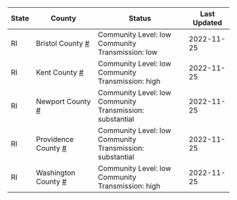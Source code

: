 State | County | Status | Last Updated
--- | --- | --- | --- 
RI | Bristol County <a href="#bristol_county">#</a> | <a name="bristol_county"></a>Community Level: low<br/>Community Transmission: low | 2022-11-25
RI | Kent County <a href="#kent_county">#</a> | <a name="kent_county"></a>Community Level: low<br/>Community Transmission: high | 2022-11-25
RI | Newport County <a href="#newport_county">#</a> | <a name="newport_county"></a>Community Level: low<br/>Community Transmission: substantial | 2022-11-25
RI | Providence County <a href="#providence_county">#</a> | <a name="providence_county"></a>Community Level: low<br/>Community Transmission: substantial | 2022-11-25
RI | Washington County <a href="#washington_county">#</a> | <a name="washington_county"></a>Community Level: low<br/>Community Transmission: high | 2022-11-25
